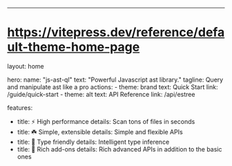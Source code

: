 ---
# https://vitepress.dev/reference/default-theme-home-page
layout: home

hero:
  name: "js-ast-ql"
  text: "Powerful Javascript ast library."
  tagline: Query and manipulate ast like a pro
  actions:
    - theme: brand
      text: Quick Start
      link: /guide/quick-start
    - theme: alt
      text: API Reference
      link: /api/estree

features:
  - title: ⚡ High performance
    details: Scan tons of files in seconds
  - title: ☘️	Simple, extensible 
    details: Simple and flexible APIs
  - title: 🦄  Type friendly
    details: Intelligent type inference
  - title: 🌈   Rich add-ons
    details: Rich advanced APIs in addition to the basic ones


